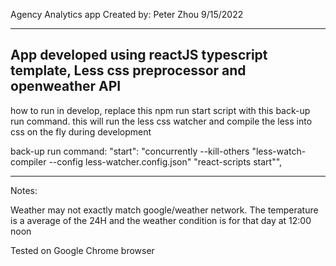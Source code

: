 Agency Analytics app
Created by: Peter Zhou 9/15/2022

---------------------
 
App developed using reactJS typescript template, Less css preprocessor and openweather API
--------------------

how to run in develop, replace this npm run start script with this back-up run command. this will run the less css watcher and compile the less into css on the fly during development

back-up run command: 
"start": "concurrently --kill-others \"less-watch-compiler --config less-watcher.config.json\" \"react-scripts start\"",

---------------------
Notes:

Weather may not exactly match google/weather network. The temperature is a average of the 24H and the weather condition is for that day at 12:00 noon

Tested on Google Chrome browser